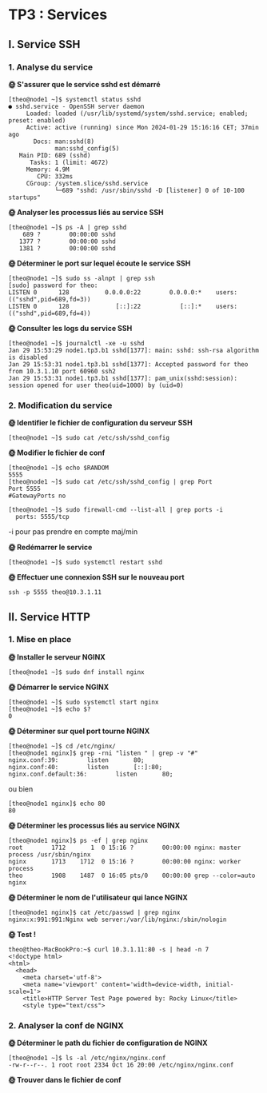 # TP3 : Services

## I. Service SSH

### 1. Analyse du service

**🌞 S'assurer que le service sshd est démarré**

```shell
[theo@node1 ~]$ systemctl status sshd
● sshd.service - OpenSSH server daemon
     Loaded: loaded (/usr/lib/systemd/system/sshd.service; enabled; preset: enabled)
     Active: active (running) since Mon 2024-01-29 15:16:16 CET; 37min ago
       Docs: man:sshd(8)
             man:sshd_config(5)
   Main PID: 689 (sshd)
      Tasks: 1 (limit: 4672)
     Memory: 4.9M
        CPU: 332ms
     CGroup: /system.slice/sshd.service
             └─689 "sshd: /usr/sbin/sshd -D [listener] 0 of 10-100 startups"
```

**🌞 Analyser les processus liés au service SSH**

```shell
[theo@node1 ~]$ ps -A | grep sshd
    689 ?        00:00:00 sshd
   1377 ?        00:00:00 sshd
   1381 ?        00:00:00 sshd
```

**🌞 Déterminer le port sur lequel écoute le service SSH**

```shell
[theo@node1 ~]$ sudo ss -alnpt | grep ssh
[sudo] password for theo: 
LISTEN 0      128          0.0.0.0:22        0.0.0.0:*    users:(("sshd",pid=689,fd=3))
LISTEN 0      128             [::]:22           [::]:*    users:(("sshd",pid=689,fd=4))
```

**🌞 Consulter les logs du service SSH**

```shell
[theo@node1 ~]$ journalctl -xe -u sshd
Jan 29 15:53:29 node1.tp3.b1 sshd[1377]: main: sshd: ssh-rsa algorithm is disabled
Jan 29 15:53:31 node1.tp3.b1 sshd[1377]: Accepted password for theo from 10.3.1.10 port 60960 ssh2
Jan 29 15:53:31 node1.tp3.b1 sshd[1377]: pam_unix(sshd:session): session opened for user theo(uid=1000) by (uid=0)
```

### 2. Modification du service

**🌞 Identifier le fichier de configuration du serveur SSH**

```shell
[theo@node1 ~]$ sudo cat /etc/ssh/sshd_config
```

**🌞 Modifier le fichier de conf**

```shell
[theo@node1 ~]$ echo $RANDOM
5555
[theo@node1 ~]$ sudo cat /etc/ssh/sshd_config | grep Port
Port 5555
#GatewayPorts no
```
```shell
[theo@node1 ~]$ sudo firewall-cmd --list-all | grep ports -i
  ports: 5555/tcp
``` 
-i pour pas prendre en compte maj/min

**🌞 Redémarrer le service**

```shell
[theo@node1 ~]$ sudo systemctl restart sshd
```

**🌞 Effectuer une connexion SSH sur le nouveau port**

```shell
ssh -p 5555 theo@10.3.1.11
```

## II. Service HTTP

### 1. Mise en place

**🌞 Installer le serveur NGINX**

```shell
[theo@node1 ~]$ sudo dnf install nginx
```

**🌞 Démarrer le service NGINX**

```shell
[theo@node1 ~]$ sudo systemctl start nginx
[theo@node1 ~]$ echo $?
0
```

**🌞 Déterminer sur quel port tourne NGINX**

```shell
[theo@node1 ~]$ cd /etc/nginx/
[theo@node1 nginx]$ grep -rni "listen " | grep -v "#"
nginx.conf:39:        listen       80;
nginx.conf:40:        listen       [::]:80;
nginx.conf.default:36:        listen       80;
```
ou bien  
```
[theo@node1 nginx]$ echo 80
80
```

**🌞 Déterminer les processus liés au service NGINX**

```shell
[theo@node1 nginx]$ ps -ef | grep nginx
root        1712       1  0 15:16 ?        00:00:00 nginx: master process /usr/sbin/nginx
nginx       1713    1712  0 15:16 ?        00:00:00 nginx: worker process
theo        1908    1487  0 16:05 pts/0    00:00:00 grep --color=auto nginx
```

**🌞 Déterminer le nom de l'utilisateur qui lance NGINX**

```shell
[theo@node1 nginx]$ cat /etc/passwd | grep nginx
nginx:x:991:991:Nginx web server:/var/lib/nginx:/sbin/nologin
```

**🌞 Test !**

```shell
theo@theo-MacBookPro:~$ curl 10.3.1.11:80 -s | head -n 7
<!doctype html>
<html>
  <head>
    <meta charset='utf-8'>
    <meta name='viewport' content='width=device-width, initial-scale=1'>
    <title>HTTP Server Test Page powered by: Rocky Linux</title>
    <style type="text/css">
```

### 2. Analyser la conf de NGINX

**🌞 Déterminer le path du fichier de configuration de NGINX**

```shell
[theo@node1 ~]$ ls -al /etc/nginx/nginx.conf
-rw-r--r--. 1 root root 2334 Oct 16 20:00 /etc/nginx/nginx.conf
```

**🌞 Trouver dans le fichier de conf**